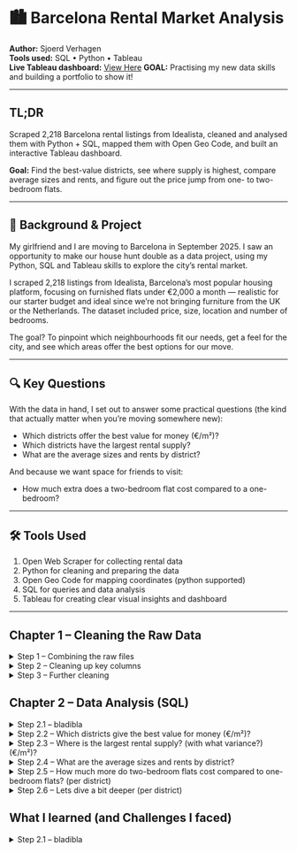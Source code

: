 # 🏙️ Barcelona Rental Market Analysis

**Author:** Sjoerd Verhagen  
**Tools used:** SQL • Python • Tableau  
**Live Tableau dashboard:** [View Here](https://public.tableau.com/views/YOUR-DASHBOARD-LINK)
**GOAL:** Practising my new data skills and building a portfolio to show it!

---

## TL;DR 

Scraped 2,218 Barcelona rental listings from Idealista, cleaned and analysed them with Python + SQL, mapped them with Open Geo Code, and built an interactive Tableau dashboard.

**Goal:**
Find the best-value districts, see where supply is highest, compare average sizes and rents, and figure out the price jump from one- to two-bedroom flats.

---

## 🎯 Background & Project

My girlfriend and I are moving to Barcelona in September 2025. I saw an opportunity to make our house hunt double as a data project, using my Python, SQL and Tableau skills to explore the city’s rental market.

I scraped 2,218 listings from Idealista, Barcelona’s most popular housing platform, focusing on furnished flats under €2,000 a month — realistic for our starter budget and ideal since we’re not bringing furniture from the UK or the Netherlands. The dataset included price, size, location and number of bedrooms.

The goal? To pinpoint which neighbourhoods fit our needs, get a feel for the city, and see which areas offer the best options for our move.

---

## 🔍 Key Questions

With the data in hand, I set out to answer some practical questions (the kind that actually matter when you’re moving somewhere new):

- Which districts offer the best value for money (€/m²)?
- Which districts have the largest rental supply?
- What are the average sizes and rents by district?

And because we want space for friends to visit:
- How much extra does a two-bedroom flat cost compared to a one-bedroom?

---

## 🛠️ Tools Used

1. Open Web Scraper for collecting rental data
2. Python for cleaning and preparing the data
3.  Open Geo Code for mapping coordinates (python supported)
4.  SQL for queries and data analysis
5. Tableau for creating clear visual insights and dashboard

---

## Chapter 1 – Cleaning the Raw Data

<details>
  <summary>Step 1 – Combining the raw files</summary

For the first step, I used Python to combine all individual CSV files into one dataset. I loaded each file from the project folder, appended them to a list of DataFrames, and then concatenated everything into a single DataFrame. I saved this as a new CSV file and quickly explored its structure to check that everything had loaded correctly.

```python
import os
import pandas as pd

folder_path = "/Users/sjoerdv/Documents/PERSOONLIJK/Portfolio/Data 27 jul"
csv_files = [f for f in os.listdir(folder_path) if f.endswith(".csv")]
df_list = []

# Loop through and read each file
for file in csv_files:
    file_path = os.path.join(folder_path, file)
    df = pd.read_csv(file_path)
    df_list.append(df)

# Combine all dataframes
combined_df = pd.concat(df_list, ignore_index=True)

# Save to new CSV
output_file = os.path.join(folder_path, "all_rent_data.csv")
combined_df.to_csv(output_file, index=False)

print(f"Combined {len(csv_files)} files into: {output_file}")

# Load the new combined file
df = pd.read_csv(output_file)

# Show shape
print("\nSHAPE of dataset:", df.shape)

# Show columns
print("\nCOLUMNS:")
print(df.columns.tolist())

# Show index
print("\nINDEX:")
print(df.index)

# Numeric stats
print("\nDESCRIPTIVE STATISTICS (numerical):")
print(df.describe())

# Non-numeric stats
print("\nDESCRIPTIVE STATISTICS (non-numerical):")
print(df.describe(include=['object']))

# Preview first 5 rows
print("\nFIRST 5 ROWS:")
print(df.head())
```

</details> <details> <summary>Step 2 – Cleaning up key columns</summary>


In this step, I cleaned the price, size, and price-per-m² columns. The raw data included symbols like “€” and “m²”. I stripped those out so the values are now usable as proper numbers.
- Converted price to price_clean, containing just the amount as a float.
- Did the same for price_per_m2 and size, which now have clean numerical values in new columns.
- Finally, I checked for missing values in those cleaned columns.



```python
import pandas as pd

# Load your dataset
file_path = "/Users/sjoerdv/Documents/PERSOONLIJK/Portfolio/Data 27 jul/all_rent_data.csv"
df = pd.read_csv(file_path)

# Clean 'price' (e.g. "1,100 €/month" → 1100.0)
df['price_clean'] = df['price'].str.replace(r'[^\d,]', '', regex=True)\
                                .str.replace(',', '')\
                                .astype(float)

# Clean 'price_per_m2' (e.g. "73.33 €/m²" → 73.33)
df['price_per_m2_clean'] = df['price_per_m2'].str.replace(r'[^\d.,]', '', regex=True)\
                                             .str.replace(',', '')\
                                             .astype(float)

# Clean 'size' (e.g. "15 m²" → 15.0)
df['size_clean'] = df['size'].str.replace(r'[^\d.,]', '', regex=True)\
                              .str.replace(',', '')\
                              .astype(float)

# Preview cleaned values
print("\nCleaned values:")
print(df[['price', 'price_clean', 'price_per_m2', 'price_per_m2_clean', 'size', 'size_clean']].head(10))

# Count non-missing values in each cleaned column
print("\nNon-missing values:")
print("price_clean:         ", df['price_clean'].notna().sum())
print("price_per_m2_clean:  ", df['price_per_m2_clean'].notna().sum())
print("size_clean:          ", df['size_clean'].notna().sum())
```

</details> <details>
  <summary>Step 3 – Further cleaning</summary


For step 3, I extracted and cleaned the number of bedrooms from the listing text, creating a numeric column for analysis.


```python
import pandas as pd

# Load the dataset
file_path = "/Users/sjoerdv/Documents/PERSOONLIJK/Portfolio/Data 27 jul/all_rent_data_cleaned.csv"
df = pd.read_csv(file_path)

# Extract number of bedrooms (e.g. "2 bed." → 2.0)
df['bedrooms_clean'] = df['bedrooms'].str.extract(r'(\d+)').astype(float)

# Preview cleaned results
print("Bedrooms cleaned preview:")
print(df[['bedrooms', 'bedrooms_clean']].head(10))

# Show descriptive statistics
print("Descriptive statistics for bedrooms:")
print(df['bedrooms_clean'].describe())

# Save the updated file
output_path = "/Users/sjoerdv/Documents/PERSOONLIJK/Portfolio/Data 27 jul/all_rent_data_cleaned_v2.csv"
df.to_csv(output_path, index=False)

print(f"File saved with cleaned bedrooms column: {output_path}")

</details> <details> <summary> Step 4 – GeoData</summary>

In this step i added the latitude and longitude for every apartment, through GeoData I can automate this process. By fillin gin the API and adding everything I made into geodata that I could later load into Tableau to make a visual representation of the barcelona map.

```python
import pandas as pd
from opencage.geocoder import OpenCageGeocode
import time
from tqdm import tqdm  # progress bar

# API key
key = '0a2df27082034108b046e61491ef609d'
geocoder = OpenCageGeocode(key)

# Load cleaned CSV
file_path = "/Users/sjoerdv/Documents/PERSOONLIJK/Portfolio/Data 27 jul/all_rent_data_cleaned_v3.csv"
df = pd.read_csv(file_path)

# Create address query (Street + Subdistrict + District + Barcelona, Spain)
def build_query(row):
    parts = [row['street_cleaned'], row['subdistrict'], row['district'], 'Barcelona, Spain']
    return ', '.join([p for p in parts if pd.notna(p)])

df['full_address'] = df.apply(build_query, axis=1)

# Geocode function
def geocode_address(query):
    try:
        results = geocoder.geocode(query)
        if results and len(results):
            lat = results[0]['geometry']['lat']
            lng = results[0]['geometry']['lng']
            country_code = results[0]['components'].get('country_code', '')
            timezone = results[0]['annotations']['timezone']['name']
            return pd.Series([lat, lng, country_code, timezone])
        else:
            return pd.Series([None, None, None, None])
    except Exception as e:
        print(f"Error geocoding {query}: {e}")
        return pd.Series([None, None, None, None])

# Apply geocoding with progress bar (and respect free tier: 1 request/sec)
tqdm.pandas()
df[['latitude', 'longitude', 'country_code', 'timezone']] = df['full_address'].progress_apply(lambda x: geocode_address(x))
    # Pause between requests to respect API rate limit
    # time.sleep(1)  # Uncomment if needed for free tier limit

# Save results
output_path = "/Users/sjoerdv/Documents/PERSOONLIJK/Portfolio/Data 27 jul/all_rent_data_geocoded.csv"
df.to_csv(output_path, index=False)
print(f"\n✅ Geocoded file saved to: {output_path}")
```
</details>


## Chapter 2 – Data Analysis (SQL)

<details>
  <summary>Step 2.1 – bladibla</summary

In this step, I calculated the number of listings, average, minimum, maximum, and price variation for rentals in each district, then ranked districts by average price.

```sql
SELECT 
  district, 
  COUNT(*) AS number_of_listings,
  ROUND(AVG(price_clean),2) AS avg_price,
  MIN(price_clean) AS min_price,
  MAX(price_clean) AS max_price,
  ROUND(STDDEV_SAMP(price_clean),2) AS stddev_price
FROM table_v4
GROUP BY district
ORDER BY avg_price DESC;
```

Let us take a look at the table:

| "district"            | "number_of_listings" | "avg_price" | "min_price" | "max_price" | "stddev_price" |
|-----------------------|----------------------|-------------|-------------|-------------|----------------|
| "Sant Martí"          | 134                  | 1627.01     | 650         | 2000        | 320.09         |
| "Eixample"            | 434                  | 1611.85     | 750         | 2000        | 293.27         |
| "Sant Andreu"         | 34                   | 1596.03     | 990         | 2000        | 357.77         |
| "Les Corts"           | 66                   | 1591.97     | 850         | 2000        | 295.73         |
| "Gràcia"              | 199                  | 1543.67     | 800         | 2000        | 306.06         |
| "Sarrià-Sant Gervasi" | 200                  | 1523.50     | 865         | 2000        | 244.91         |
| "Nou Barris"          | 17                   | 1479.12     | 850         | 2000        | 344.61         |
| "Sants-Montjuïc"      | 200                  | 1441.33     | 945         | 2000        | 244.22         |
| "Ciutat Vella"        | 846                  | 1339.66     | 700         | 2000        | 303.65         |
| "Horta Guinardó"      | 88                   | 1299.02     | 750         | 1995        | 284.45         |

I observed that _Nou Barris_ and _Sant Andreu_ have very few listings compared to other districts. Given that exploratory analysis typically requires a minimum sample size of around 30 to be statistically meaningful, I will exclude these two districts in later steps. 

</details>

<details>
  <summary>Step 2.2 – Which districts give the best value for money (€/m²)? </summary

In this step, I calculated how rental prices per square metre vary across districts (excluding _Sant Andreu_ and _Nou Barris_), by counting listings and finding the average, minimum, maximum, and standard deviation of price per m². Then I ordered the districts from cheapest to most expensive per square metre.

```sql
SELECT 
  district,
  COUNT(*) AS number_of_listings,
  ROUND(AVG(price_per_m2_clean),2) AS avg_price_per_m2,
  MIN(price_per_m2_clean) AS min_price_per_m2,
  MAX(price_per_m2_clean) AS max_price_per_m2,
  ROUND(STDDEV_SAMP(price_per_m2_clean),2) AS stddev_price_per_m2
FROM table_v4
WHERE district NOT IN ('Sant Andreu', 'Nou Barris') 
GROUP BY district
ORDER BY avg_price_per_m2 ASC; 
```

In this table:

| district            | number_of_listings | avg_price_per_m2 | min_price_per_m2 | max_price_per_m2 | stddev_price_per_m2 |
|---------------------|--------------------|------------------|------------------|------------------|---------------------|
| Horta Guinardó      |                 88 |            20.19 |             12.5 |            35.83 |                5.68 |
| Les Corts           |                 66 |            22.92 |            13.33 |               50 |                6.06 |
| Gràcia              |                199 |            25.04 |            13.33 |               40 |                5.28 |
| Sants-Montjuïc      |                200 |            25.55 |            14.09 |               54 |                6.07 |
| Sant Martí          |                134 |            25.84 |             7.14 |            58.33 |                6.56 |
| Sarrià-Sant Gervasi |                200 |            26.06 |             11.5 |            56.67 |                7.05 |
| Eixample            |                434 |            26.15 |            10.83 |            61.67 |                6.84 |
| Ciutat Vella        |                846 |            27.09 |            11.24 |               95 |                8.64 |

_Horta Guinardó_ and _Les Corts_ give the best average price per m2, with a similar st dev compared to the other neighbourhoods. The average price is quie a bit lower then the other neighbourhoods, with a similar stdev. 

![Which districts give the best value for money](https://github.com/sjoerd-verhagen/barcelona-rental-analysis/blob/main/value-for-money)

</details>

<details>
  <summary>Step 2.3 – Where is the largest rental supply? (with what variance?) (€/m²)? </summary

Here introducing the SQL

```sql
SELECT 
  district,
  COUNT(*) AS number_of_listings,
  ROUND(VAR_SAMP(price_clean),2) AS price_variance,
  ROUND(STDDEV_SAMP(price_clean),1) AS price_stddev
FROM table_v4
WHERE district NOT IN ('Sant Andreu', 'Nou Barris')
GROUP BY district
ORDER BY price_stddev DESC;
```

| district            | number_of_listings | price_variance | price_stddev |
|---------------------|--------------------|----------------|--------------|
| Ciutat Vella        |                846 |       92201.29 |        303.6 |
| Eixample            |                434 |        86004.7 |        293.3 |
| Sarrià-Sant Gervasi |                200 |       59978.54 |        244.9 |
| Sants-Montjuïc      |                200 |       59644.13 |        244.2 |
| Gràcia              |                199 |       93673.88 |        306.1 |
| Sant Martí          |                134 |      102454.79 |        320.1 |
| Horta Guinardó      |                 88 |       80911.56 |        284.4 |
| Les Corts           |                 66 |       87456.15 |        295.7 |

The biggest rental supply is in **Ciuttat Vella**, Followed by **Exiample**. We see here that the standard deviation of the price is also the lowest in **Sarrià-Sant Gervasi** and **Sants-Montjuï**, which have the third and forth most listings available. Even thought they had greater average pricesthen **Les Corts** and **Guinardo**. The biggest variance is in **Sant Marti**. 
</details>

<details>
  <summary>Step 2.4 – What are the average sizes and rents by district? </summary

```sql
SELECT 
  district,
  COUNT(*) AS number_of_listings,
  ROUND(AVG(size_clean),2) AS avg_size_m2,
  ROUND(AVG(price_clean),2) AS avg_rent,
  MIN(price_clean) AS min_rent,
  MAX(price_clean) AS max_rent,
  ROUND(STDDEV_SAMP(price_clean),2) AS rent_stddev
FROM table_v4
WHERE district NOT IN ('Sant Andreu', 'Nou Barris') 
GROUP BY district
ORDER BY avg_rent ASC;  
```

| district            | number_of_listings | avg_size_m2 | avg_rent | min_rent | max_rent | rent_stddev |
|---------------------|--------------------|-------------|----------|----------|----------|-------------|
| Horta Guinardó      |                 88 |       68.75 |  1299.02 |      750 |     1995 |      284.45 |
| Ciutat Vella        |                846 |       54.15 |  1339.66 |      700 |     2000 |      303.65 |
| Sants-Montjuïc      |                200 |       59.59 |  1441.33 |      945 |     2000 |      244.22 |
| Sarrià-Sant Gervasi |                200 |       62.61 |   1523.5 |      865 |     2000 |      244.91 |
| Gràcia              |                199 |        63.9 |  1543.67 |      800 |     2000 |      306.06 |
| Les Corts           |                 66 |       73.26 |  1591.97 |      850 |     2000 |      295.73 |
| Eixample            |                434 |       65.59 |  1611.85 |      750 |     2000 |      293.27 |
| Sant Martí          |                134 |       66.08 |  1627.01 |      650 |     2000 |      320.09 |

The average rent in Horta Guinardo and Cuitat Vella is the lowest, followed by Sants-Montjuïc. If you compare that to avg size, you see that Horta Guinardo also is the district with the second highest average size. 
</details>

<details>
  <summary>Step 2.5 – How much more do two-bedroom flats cost compared to one-bedroom flats? (per district) </summary
                                                                                                              
This query compares average rents for 1- and 2-bedroom apartments across Barcelona districts, excluding Sant Andreu and Nou Barris. It uses a CTE and a self-join to calculate both the absolute and percentage rent difference between the two apartment types. The output reveals how much more expensive 2-bedrooms are per district, offering clear insight into local rental pricing dynamics.                                                                                                                    
  ```sql

WITH rent_by_bedrooms AS (
  SELECT 
    district,
    bedrooms_cleaned,
    AVG(price_clean) AS avg_rent
  FROM table_v4
  WHERE bedrooms_cleaned IN (1, 2)
    AND district NOT IN ('Sant Andreu', 'Nou Barris')
  GROUP BY district, bedrooms_cleaned
)
SELECT 
  r1.district,
  r2.avg_rent - r1.avg_rent AS price_diff_2b_vs_1b,
  ROUND(( (r2.avg_rent - r1.avg_rent) / r1.avg_rent ) * 100, 1) AS pct_diff_2b_vs_1b,
  r1.avg_rent AS avg_rent_1b,
  r2.avg_rent AS avg_rent_2b
FROM rent_by_bedrooms r1
JOIN rent_by_bedrooms r2
  ON r1.district = r2.district
WHERE r1.bedrooms_cleaned = 1 
  AND r2.bedrooms_cleaned = 2
ORDER BY price_diff_2b_vs_1b DESC;
```

| district            | price_diff_2b_vs_1b | pct_diff_2b_vs_1b | avg_rent_1b | avg_rent_2b |
|---------------------|---------------------|-------------------|-------------|-------------|
| Les Corts           |               62.42 |             4.11% |      1519.1 |     1581.52 |
| Sants-Montjuïc      |              104.96 |             7.63% |     1375.14 |     1480.11 |
| Sarrià-Sant Gervasi |              132.93 |             9.19% |     1447.13 |     1580.06 |
| Eixample            |              176.34 |            11.73% |     1502.96 |      1679.3 |
| Gràcia              |              206.82 |            14.68% |     1409.24 |     1616.06 |
| Sant Martí          |              228.57 |            15.35% |        1489 |     1717.57 |
| Ciutat Vella        |              239.47 |             19.4% |     1234.53 |        1474 |
| Horta Guinardó      |              262.49 |            23.93% |     1096.87 |     1359.35 |

You see here that the lowest change is in Les Corts, followed by Sants-Montjuïc. Interestingly, in Sants-Montjuïc has the single lowest change for a second bedroom, and it has the top 3 lowest average rent costs as well. Where for Cuitat Vella en Horta Guinardo, the difference between one and two bedrooms was the biggest, even though they were the ones with the lowest rent. Could it be that it is skewed because there are way more 1 bedroom listings?
</details>

<details>
  <summary>Step 2.6 – Lets dive a bit deeper (per district) </summary

This query compares average rents for 1- and 2-bedroom apartments per district, excluding two districts. It calculates both the absolute and percentage price difference using a self-join on a grouped subquery. The result highlights how much more expensive 2-bedroom apartments are, giving further insight into rental pricing by district.

```sql
WITH rent_counts AS (
    SELECT 
        district,
        bedrooms_cleaned,
        COUNT(*) AS listings_count,
        ROUND(AVG(price_clean), 2) AS avg_rent
    FROM table_v4
    WHERE bedrooms_cleaned IN (1, 2)
      AND district NOT IN ('Sant Andreu', 'Nou Barris')
    GROUP BY district, bedrooms_cleaned
)
SELECT 
    r1.district,
    r1.listings_count AS one_bed_count,
    r2.listings_count AS two_bed_count,
    ROUND(r1.avg_rent, 2) AS avg_rent_1b,
    ROUND(r2.avg_rent, 2) AS avg_rent_2b,
    ROUND(r2.avg_rent - r1.avg_rent, 2) AS price_diff,
    ROUND(((r2.avg_rent - r1.avg_rent) / r1.avg_rent) * 100, 2) AS pct_diff
FROM rent_counts r1
JOIN rent_counts r2
  ON r1.district = r2.district
WHERE r1.bedrooms_cleaned = 1
  AND r2.bedrooms_cleaned = 2
ORDER BY pct_diff ASC;
```

| district            | one_bed_count | two_bed_count | avg_rent_1b | avg_rent_2b | price_diff | pct_diff |
|---------------------|---------------|---------------|-------------|-------------|------------|----------|
| Les Corts           |            10 |            23 |      1519.1 |     1581.52 |      62.42 |     4.11 |
| Sants-Montjuïc      |            69 |            73 |     1375.14 |     1480.11 |     104.97 |     7.63 |
| Sarrià-Sant Gervasi |            78 |            64 |     1447.13 |     1580.06 |     132.93 |     9.19 |
| Eixample            |           159 |           132 |     1502.96 |      1679.3 |     176.34 |    11.73 |
| Gràcia              |            50 |            85 |     1409.24 |     1616.06 |     206.82 |    14.68 |
| Sant Martí          |            30 |            68 |        1489 |     1717.57 |     228.57 |    15.35 |
| Ciutat Vella        |           371 |           286 |     1234.53 |        1474 |     239.47 |     19.4 |
| Horta Guinardó      |            15 |            31 |     1096.87 |     1359.35 |     262.48 |    23.93 |

As we see here is that indeed Horta Guinardo has the lowest number of listings, followed by Les Corts. Interesting, Cuitat Vella had the most listings. Here it seems that for bigger apartments with 2 bedrooms **Sants-Montjuïc** seems to be a good fit, as it has a good number of listings, a low average rent (top3), for a 1 bedroom apartment, and a low average rent for a 2 bedroom apartment (3rd place).
</details>

## What I learned (and Challenges I faced)

<details>
  <summary>Step 2.1 – bladibla</summary

- the Idealista site is very well guarded for scraping, so I really had to puzzle with the scraper before I found a way of doing it and it not taking hours to do so. (it still did, as I had to make it into batches of 3 pages (where there were 60+ pages to scrape)
- The Adresses where written in such a way (I think because of the catalan) that it was not very clearly picked up by the GeoData. When I cut out the subdistrict it did work out, this meant I had to change some coordinates by hand
- idealista pages are not always completely filled out, which made the number of bedrooms section get mixed with the #floor section. This meant I first had loads of building which 8 bedrooms, which didn't seem feasable.

